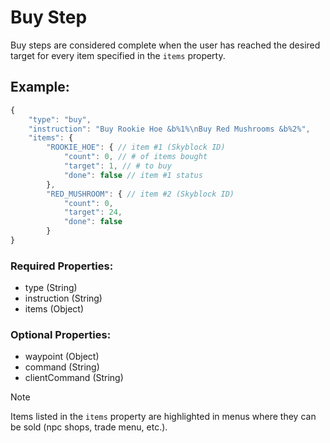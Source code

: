 # Buy Step
Buy steps are considered complete when the user has reached the desired target for every item specified in the ``items`` property.

## Example:
```js
{
    "type": "buy",
    "instruction": "Buy Rookie Hoe &b%1%\nBuy Red Mushrooms &b%2%",
    "items": {
        "ROOKIE_HOE": { // item #1 (Skyblock ID)
            "count": 0, // # of items bought
            "target": 1, // # to buy
            "done": false // item #1 status
        },
        "RED_MUSHROOM": { // item #2 (Skyblock ID)
            "count": 0,
            "target": 24,
            "done": false
        }
}
```
### Required Properties:
- type (String)
- instruction (String)
- items (Object)

### Optional Properties:
- waypoint (Object)
- command (String)
- clientCommand (String)

> [!NOTE]
> Items listed in the ``items`` property are highlighted in menus where they can be sold (npc shops, trade menu, etc.).
